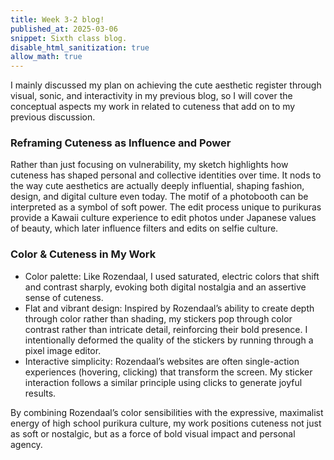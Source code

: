 ```yaml
---
title: Week 3-2 blog!
published_at: 2025-03-06
snippet: Sixth class blog. 
disable_html_sanitization: true
allow_math: true
---
```


I mainly discussed my plan on achieving the cute aesthetic register through visual, sonic, and interactivity in my previous blog, so I will cover the conceptual aspects my work in related to cuteness that add on to my previous discussion.

### **Reframing Cuteness as Influence and Power**

Rather than just focusing on vulnerability, my sketch highlights how cuteness has shaped personal and collective identities over time. It nods to the way cute aesthetics are actually deeply influential, shaping fashion, design, and digital culture even today. The motif of a photobooth can be interpreted as a symbol of soft power. The edit process unique to purikuras provide a Kawaii culture experience to edit photos under Japanese values of beauty, which later influence filters and edits on selfie culture.


### **Color & Cuteness in My Work**

- Color palette: Like Rozendaal, I used saturated, electric colors that shift and contrast sharply, evoking both digital nostalgia and an assertive sense of cuteness.
- Flat and vibrant design: Inspired by Rozendaal’s ability to create depth through color rather than shading, my stickers pop through color contrast rather than intricate detail, reinforcing their bold presence. I intentionally deformed the quality of the stickers by running through a pixel image editor.
- Interactive simplicity: Rozendaal’s websites are often single-action experiences (hovering, clicking) that transform the screen. My sticker interaction follows a similar principle using clicks to generate joyful results.

By combining Rozendaal’s color sensibilities with the expressive, maximalist energy of high school purikura culture, my work positions cuteness not just as soft or nostalgic, but as a force of bold visual impact and personal agency.
